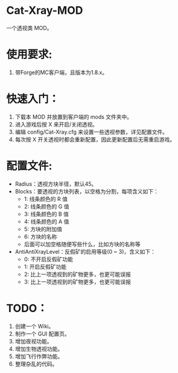 # Cat-Xray-MOD
一个透视类 MOD。

# 使用要求:
1. 带Forge的MC客户端，且版本为1.8.x。

# 快速入门：
1. 下载本 MOD 并放置到客户端的 mods 文件夹中。
2. 进入游戏后按 X 来开启/关闭透视。
3. 编辑 config/Cat-Xray.cfg 来设置一些透视参数，详见配置文件。
4. 每次按 X 开关透视时都会重新配置，因此更新配置后无需重启游戏。

# 配置文件:
* Radius：透视方块半径，默认45。
* Blocks：要透视的方块列表，以空格为分割，每项含义如下：
  * 1: 线条颜色的 R 值
  * 2: 线条颜色的 G 值
  * 3: 线条颜色的 B 值
  * 4: 线条颜色的 A 值
  * 5: 方块的附加值
  * 6: 方块的名称
  * 后面可以加空格随便写些什么，比如方块的名称等
* AntiAntiXrayLevel：反假矿的启用等级(0 ~ 3)，含义如下：
  * 0: 不开启反假矿功能
  * 1: 开启反假矿功能
  * 2: 比上一项透视到的矿物更多，也更可能误报
  * 3: 比上一项透视到的矿物更多，也更可能误报

# TODO：  
1. 创建一个 Wiki。    
2. 制作一个 GUI 配置页。
3. 增加夜视功能。
4. 增加生物透视功能。
5. 增加飞行作弊功能。
6. 整理杂乱的代码。
